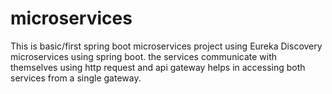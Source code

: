 # microservices
This is basic/first spring boot microservices project using Eureka Discovery
microservices using spring boot.
the services communicate with themselves using http request and api gateway helps in accessing both services from a single gateway.

